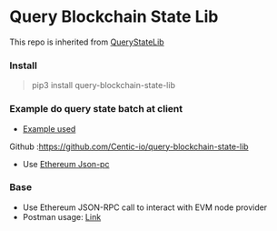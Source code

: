 # Query Blockchain State Lib
This repo is inherited from [QueryStateLib](https://github.com/TravaDataAnalysis/QueryStateLib)
### Install 
 
> pip3 install query-blockchain-state-lib

### Example do query state batch at client

* [Example used](_test/test_client_querier.py)

Github :https://github.com/Centic-io/query-blockchain-state-lib

* Use [Ethereum Json-pc](https://documenter.getpostman.com/view/4117254/ethereum-json-rpc/RVu7CT5J#23129825-2012-07dd-66bb-c0d76b4e28dc)

### Base

* Use Ethereum JSON-RPC call to interact with EVM node provider
* Postman usage: [Link](https://documenter.getpostman.com/view/4117254/ethereum-json-rpc/RVu7CT5J)